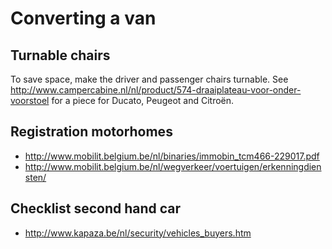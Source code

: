 # Converting a van

## Turnable chairs

To save space, make the driver and passenger chairs turnable.
See http://www.campercabine.nl/nl/product/574-draaiplateau-voor-onder-voorstoel for a piece for Ducato, Peugeot and Citroën.

## Registration motorhomes

- http://www.mobilit.belgium.be/nl/binaries/immobin_tcm466-229017.pdf
- http://www.mobilit.belgium.be/nl/wegverkeer/voertuigen/erkenningdiensten/

## Checklist second hand car

- http://www.kapaza.be/nl/security/vehicles_buyers.htm